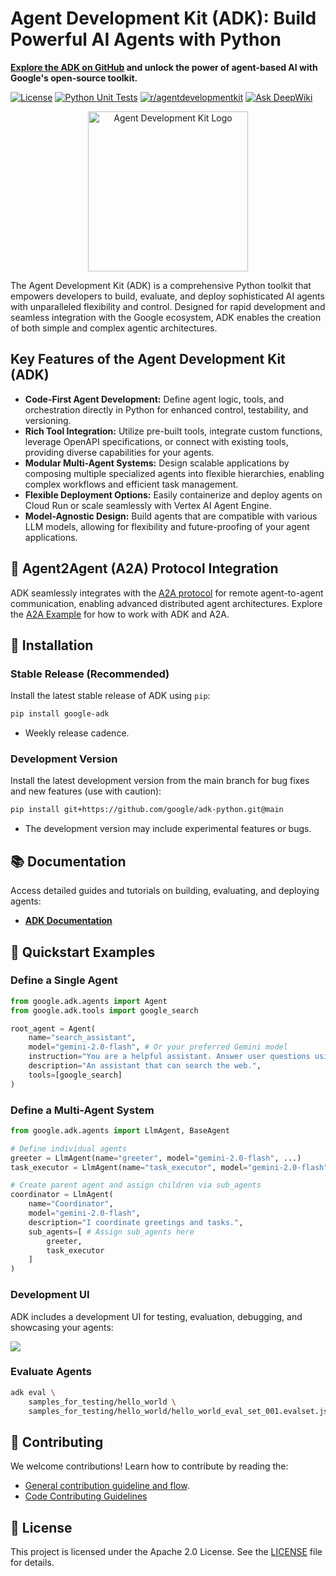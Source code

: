 # Agent Development Kit (ADK): Build Powerful AI Agents with Python

**[Explore the ADK on GitHub](https://github.com/google/adk-python) and unlock the power of agent-based AI with Google's open-source toolkit.**

[![License](https://img.shields.io/badge/License-Apache_2.0-blue.svg)](LICENSE)
[![Python Unit Tests](https://github.com/google/adk-python/actions/workflows/python-unit-tests.yml/badge.svg)](https://github.com/google/adk-python/actions/workflows/python-unit-tests.yml)
[![r/agentdevelopmentkit](https://img.shields.io/badge/Reddit-r%2Fagentdevelopmentkit-FF4500?style=flat&logo=reddit&logoColor=white)](https://www.reddit.com/r/agentdevelopmentkit/)
[![Ask DeepWiki](https://deepwiki.com/badge.svg)](https://deepwiki.com/google/adk-python)

<div align="center">
  <img src="https://raw.githubusercontent.com/google/adk-python/main/assets/agent-development-kit.png" width="256" alt="Agent Development Kit Logo">
</div>

The Agent Development Kit (ADK) is a comprehensive Python toolkit that empowers developers to build, evaluate, and deploy sophisticated AI agents with unparalleled flexibility and control. Designed for rapid development and seamless integration with the Google ecosystem, ADK enables the creation of both simple and complex agentic architectures.

## Key Features of the Agent Development Kit (ADK)

*   **Code-First Agent Development:** Define agent logic, tools, and orchestration directly in Python for enhanced control, testability, and versioning.
*   **Rich Tool Integration:** Utilize pre-built tools, integrate custom functions, leverage OpenAPI specifications, or connect with existing tools, providing diverse capabilities for your agents.
*   **Modular Multi-Agent Systems:** Design scalable applications by composing multiple specialized agents into flexible hierarchies, enabling complex workflows and efficient task management.
*   **Flexible Deployment Options:** Easily containerize and deploy agents on Cloud Run or scale seamlessly with Vertex AI Agent Engine.
*   **Model-Agnostic Design:** Build agents that are compatible with various LLM models, allowing for flexibility and future-proofing of your agent applications.

## 🤖 Agent2Agent (A2A) Protocol Integration

ADK seamlessly integrates with the [A2A protocol](https://github.com/google-a2a/A2A/) for remote agent-to-agent communication, enabling advanced distributed agent architectures. Explore the [A2A Example](https://github.com/google-a2a/a2a-samples/tree/main/samples/python/agents/google_adk) for how to work with ADK and A2A.

## 🚀 Installation

### Stable Release (Recommended)

Install the latest stable release of ADK using `pip`:

```bash
pip install google-adk
```

*   Weekly release cadence.

### Development Version

Install the latest development version from the main branch for bug fixes and new features (use with caution):

```bash
pip install git+https://github.com/google/adk-python.git@main
```

*   The development version may include experimental features or bugs.

## 📚 Documentation

Access detailed guides and tutorials on building, evaluating, and deploying agents:

*   **[ADK Documentation](https://google.github.io/adk-docs/)**

## 🏁 Quickstart Examples

### Define a Single Agent

```python
from google.adk.agents import Agent
from google.adk.tools import google_search

root_agent = Agent(
    name="search_assistant",
    model="gemini-2.0-flash", # Or your preferred Gemini model
    instruction="You are a helpful assistant. Answer user questions using Google Search when needed.",
    description="An assistant that can search the web.",
    tools=[google_search]
)
```

### Define a Multi-Agent System

```python
from google.adk.agents import LlmAgent, BaseAgent

# Define individual agents
greeter = LlmAgent(name="greeter", model="gemini-2.0-flash", ...)
task_executor = LlmAgent(name="task_executor", model="gemini-2.0-flash", ...)

# Create parent agent and assign children via sub_agents
coordinator = LlmAgent(
    name="Coordinator",
    model="gemini-2.0-flash",
    description="I coordinate greetings and tasks.",
    sub_agents=[ # Assign sub_agents here
        greeter,
        task_executor
    ]
)
```

### Development UI

ADK includes a development UI for testing, evaluation, debugging, and showcasing your agents:

<img src="https://raw.githubusercontent.com/google/adk-python/main/assets/adk-web-dev-ui-function-call.png"/>

### Evaluate Agents

```bash
adk eval \
    samples_for_testing/hello_world \
    samples_for_testing/hello_world/hello_world_eval_set_001.evalset.json
```

## 🤝 Contributing

We welcome contributions! Learn how to contribute by reading the:
*   [General contribution guideline and flow](https://google.github.io/adk-docs/contributing-guide/).
*   [Code Contributing Guidelines](./CONTRIBUTING.md)

## 📄 License

This project is licensed under the Apache 2.0 License. See the [LICENSE](LICENSE) file for details.